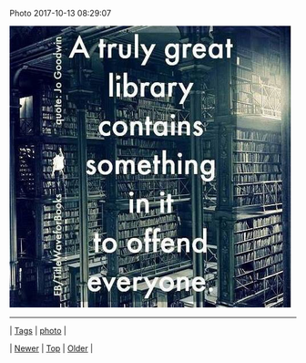 <!--
title: Photo 2017-10-13 08
date: 2020-06-28T15:27:00.171Z
tags: photo
-->


Photo 2017-10-13 08:29:07

![](166352610579-0.jpg)

<!--BOTTOM-POST-NAVIGATION-->
---

| [Tags](tags.md) | [photo](tag-photo.md) |

| [Newer](165999404469.md) | [Top](index.md) | [Older](166884047700.md) |